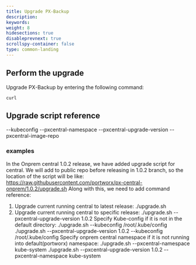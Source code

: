 ```yaml
---
title: Upgrade PX-Backup
description: 
keywords: 
weight: 8
hidesections: true
disableprevnext: true
scrollspy-container: false
type: common-landing
---
```


## Perform the upgrade

Upgrade PX-Backup by entering the following command:

```text
curl 
```

## Upgrade script reference

--kubeconfig <Kubeconfig file>
--pxcentral-namespace <PX-Central-Onprem cluster namespace>
--pxcentral-upgrade-version <Version to upgrade PX-Central-Onprem>
--pxcentral-image-repo <Image repo for air-gapped deployment>

### examples

In the Onprem central 1.0.2 release, we have added upgrade script for central.
We will add to public repo before releasing in 1.0.2 branch, so the location of the script will be like:
https://raw.githubusercontent.com/portworx/px-central-onprem/1.0.2/upgrade.sh
Along with this, we need to add command reference:
1. Upgrade current running central to latest release:
./upgrade.sh
2. Upgrade current running central to specific release:
./upgrade.sh --pxcentral-upgrade-version 1.0.2
Specify Kube-config if it is not in the default directory:
./upgrade.sh --kubeconfig /root/.kube/config
./upgrade.sh --pxcentral-upgrade-version 1.0.2 --kubeconfig /root/.kube/config
Specify onprem central namespace if it is not running into default(portworx) namespace:
./upgrade.sh --pxcentral-namespace kube-system
./upgrade.sh --pxcentral-upgrade-version 1.0.2 --pxcentral-namespace kube-system
